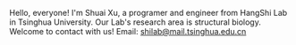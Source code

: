 Hello, everyone! I'm Shuai Xu, a programer and engineer from HangShi Lab in Tsinghua University. 
Our Lab's research area is structural biology. Welcome to contact with us!
Email: shilab@mail.tsinghua.edu.cn
